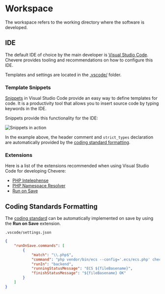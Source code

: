 # Workspace

The workspace refers to the working directory where the software is developed.

## IDE

The default IDE of choice by the main developer is [Visual Studio Code](https://code.visualstudio.com/). Chevere provides tooling and recommendations on how to configure this IDE.

Templates and settings are located in the [.vscode/](https://github.com/chevere/chevere/tree/main/.vscode) folder.

### Template Snippets

[Snippets](https://code.visualstudio.com/docs/editor/userdefinedsnippets) in Visual Studio Code provide an easy way to define templates for code. It is a productivity tool that allows you to insert source code by typing keywords in the IDE.

Snippets provide this functionality for the IDE:

![Snippets in action](./../../src/screen/snippets-in-action.gif "Snippets in action")

In the example above, the header comment and `strict_types` declaration are automatically provided by the [coding standard formatting](#coding-standards-formatting).

### Extensions

Here is a list of the extensions recommended when using Visual Studio Code for developing Chevere:

* [PHP Intelephense](https://marketplace.visualstudio.com/items?itemName=bmewburn.vscode-intelephense-client)
* [PHP Namespace Resolver](https://marketplace.visualstudio.com/items?itemName=MehediDracula.php-namespace-resolver)
* [Run on Save](https://marketplace.visualstudio.com/items?itemName=pucelle.run-on-save)

## Coding Standards Formatting

The [coding standard](../standard/coding.md) can be automatically implemented on save by using the **Run on Save** extension.

`.vscode/settings.json`

```json
{
    "runOnSave.commands": [
        {
            "match": "\\.php$",
            "command": "php vendor/bin/ecs --config='.ecs/ecs.php' check ${file} --fix",
            "runIn": "backend",
            "runningStatusMessage": "ECS ${fileBasename}",
            "finishStatusMessage": "${fileBasename} OK"
        }
    ]
}
```
